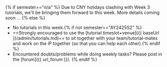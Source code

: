 {% if semester=="n/a" %}
Due to CNY holidays clashing with Week 3 tutorials, we'll be bringing them forward to this week. More details coming soon ...
{% else %}
* No tutorials in this week.{% if not semester=="AY2425S2" %}
* ==Strongly encouraged to use the [tutorial timeslot+venue]({{ baseUrl }}/admin/tutorials.md)== to sit together with your team/tutorial-mates and work on the iP together (so that you can help each other).{% endif %}
* Encountered doubts/problems while doing weekly tasks? Please post in the [forum]({{ url_forum }}).
{% endif %}


